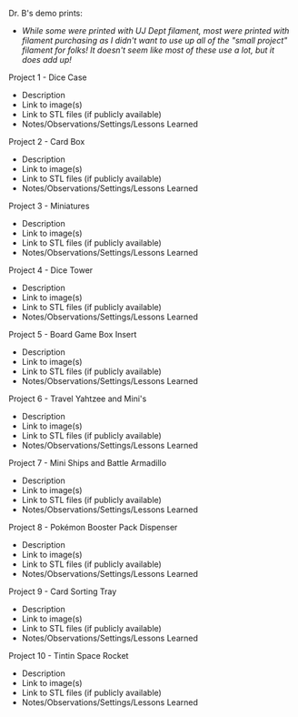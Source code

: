 Dr. B's demo prints:
* *While some were printed with UJ Dept filament, most were printed with filament purchasing as I didn't want to use up all of the "small project" filament for folks! It doesn't seem like most of these use a lot, but it does add up!*

Project 1 - Dice Case
- Description
- Link to image(s)
- Link to STL files (if publicly available)
- Notes/Observations/Settings/Lessons Learned

Project 2 - Card Box
- Description
- Link to image(s)
- Link to STL files (if publicly available)
- Notes/Observations/Settings/Lessons Learned

Project 3 - Miniatures
- Description
- Link to image(s)
- Link to STL files (if publicly available)
- Notes/Observations/Settings/Lessons Learned

Project 4 - Dice Tower
- Description
- Link to image(s)
- Link to STL files (if publicly available)
- Notes/Observations/Settings/Lessons Learned

Project 5 - Board Game Box Insert
- Description
- Link to image(s)
- Link to STL files (if publicly available)
- Notes/Observations/Settings/Lessons Learned

Project 6 - Travel Yahtzee and Mini's
- Description
- Link to image(s)
- Link to STL files (if publicly available)
- Notes/Observations/Settings/Lessons Learned

Project 7 - Mini Ships and Battle Armadillo
- Description
- Link to image(s)
- Link to STL files (if publicly available)
- Notes/Observations/Settings/Lessons Learned

Project 8 - Pokémon Booster Pack Dispenser
- Description
- Link to image(s)
- Link to STL files (if publicly available)
- Notes/Observations/Settings/Lessons Learned

Project 9 - Card Sorting Tray
- Description
- Link to image(s)
- Link to STL files (if publicly available)
- Notes/Observations/Settings/Lessons Learned

Project 10 - Tintin Space Rocket
- Description
- Link to image(s)
- Link to STL files (if publicly available)
- Notes/Observations/Settings/Lessons Learned